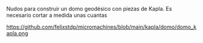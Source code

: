 Nudos para construir un domo geodésico con piezas de Kapla. Es necesario cortar a medida unas cuantas

https://github.com/felixstdp/micromachines/blob/main/kapla/domo/domo_kapla.png
